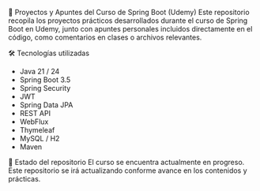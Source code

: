 📘 Proyectos y Apuntes del Curso de Spring Boot (Udemy)
Este repositorio recopila los proyectos prácticos desarrollados durante el curso de Spring Boot en Udemy, junto con apuntes personales incluidos directamente en el código, como comentarios en clases o archivos relevantes.

🛠️ Tecnologías utilizadas
- Java 21 / 24
- Spring Boot 3.5
- Spring Security
- JWT
- Spring Data JPA
- REST API
- WebFlux
- Thymeleaf
- MySQL / H2
- Maven

🚧 Estado del repositorio
El curso se encuentra actualmente en progreso.
Este repositorio se irá actualizando conforme avance en los contenidos y prácticas.
